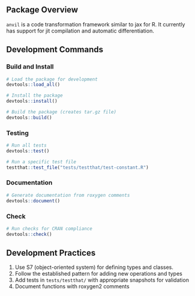 ## Package Overview

`anvil` is a code transformation framework similar to jax for R.
It currently has support for jit compilation and automatic differentiation.

## Development Commands

### Build and Install

```r
# Load the package for development
devtools::load_all()

# Install the package
devtools::install()

# Build the package (creates tar.gz file)
devtools::build()
```

### Testing

```r
# Run all tests
devtools::test()

# Run a specific test file
testthat::test_file("tests/testthat/test-constant.R")
```

### Documentation

```r
# Generate documentation from roxygen comments
devtools::document()
```

### Check

```r
# Run checks for CRAN compliance
devtools::check()
```

## Development Practices

1. Use S7 (object-oriented system) for defining types and classes.
2. Follow the established pattern for adding new operations and types
3. Add tests in `tests/testthat/` with appropriate snapshots for validation
4. Document functions with roxygen2 comments
